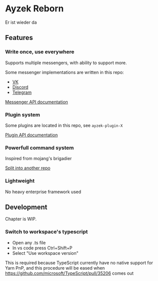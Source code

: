 # Ayzek Reborn

Er ist wieder da

## Features

### Write once, use everywhere

Supports multiple messengers, with ability to support more.

Some messenger implementations are written in this repo:

- [VK](./packages/ayzek-api-vk/docs/Configuration.md)
- [Discord](./packages/ayzek-api-discord/docs/Configuration.md)
- [Telegram](./packages/ayzek-api-telegram/docs/Configuration.md)

[Messenger API documentation](./docs/API.md)

### Plugin system

Some plugins are located in this repo, see `ayzek-plugin-X`

[Plugin API documentation](./docs/Plugin.md)

### Powerfull command system

Inspired from mojang's brigadier

[Split into another repo](https://github.com/AyzekReborn/Command-Parser)

### Lightweight

No heavy enterprise framework used

## Development

Chapter is WIP.

### Switch to workspace's typescript

- Open any .ts file
- In vs code press Ctrl+Shift+P
- Select "Use workspace version"

This is required because TypeScript currently have no native support for Yarn PnP, and this procedure will be eased when <https://github.com/microsoft/TypeScript/pull/35206> comes out

